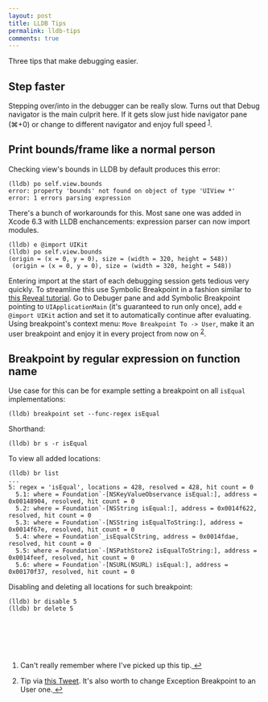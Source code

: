 ```yaml
---
layout: post
title: LLDB Tips
permalink: lldb-tips
comments: true
---
```


Three tips that make debugging easier.

## Step faster
Stepping over/into in the debugger can be really slow. Turns out that Debug navigator is the main culprit here. If it gets slow just hide navigator pane (⌘+0) or change to different navigator and enjoy full speed <sup id="fnref:1"><a href="#fn:1" rel="footnote">1</a></sup>.

<!--more-->

## Print bounds/frame like a normal person
Checking view's bounds in LLDB by default produces this error:

```objc
(lldb) po self.view.bounds
error: property 'bounds' not found on object of type 'UIView *'
error: 1 errors parsing expression
```

There's a bunch of workarounds for this. Most sane one was added in Xcode 6.3 with LLDB enchancements: expression parser can now import modules.

```objc
(lldb) e @import UIKit
(lldb) po self.view.bounds
(origin = (x = 0, y = 0), size = (width = 320, height = 548))
 (origin = (x = 0, y = 0), size = (width = 320, height = 548))
 ```

Entering import at the start of each debugging session gets tedious very quickly. To streamline this use Symbolic Breakpoint in a fashion similar to [this Reveal tutorial](http://support.revealapp.com/kb/getting-started/integrating-reveal-load-reveal-without-changing-your-xcode-project). Go to Debuger pane and add Symbolic Breakpoint pointing to `UIApplicationMain` (it's guaranteed to run only once), add `e @import UIKit` action and set it to automatically continue after evaluating. Using breakpoint's context menu: `Move Breakpoint To -> User`, make it an user breakpoint and enjoy it in every project from now on <sup id="fnref:1"><a href="#fn:2" rel="footnote">2</a></sup>. 

## Breakpoint by regular expression on function name
Use case for this can be for example setting a breakpoint on all `isEqual` implementations:

```objc
(lldb) breakpoint set --func-regex isEqual
```

Shorthand:

```objc
(lldb) br s -r isEqual
```

To view all added locations:

```objc
(lldb) br list
...
5: regex = 'isEqual', locations = 428, resolved = 428, hit count = 0
  5.1: where = Foundation`-[NSKeyValueObservance isEqual:], address = 0x00148904, resolved, hit count = 0
  5.2: where = Foundation`-[NSString isEqual:], address = 0x0014f622, resolved, hit count = 0
  5.3: where = Foundation`-[NSString isEqualToString:], address = 0x0014f67e, resolved, hit count = 0
  5.4: where = Foundation`_isEqualCString, address = 0x0014fdae, resolved, hit count = 0
  5.5: where = Foundation`-[NSPathStore2 isEqualToString:], address = 0x0014feef, resolved, hit count = 0
  5.6: where = Foundation`-[NSURL(NSURL) isEqual:], address = 0x00170f37, resolved, hit count = 0
```

Disabling and deleting all locations for such breakpoint:

```objc
(lldb) br disable 5
(lldb) br delete 5
```

<br /><br />
---

<div class="footnotes"><ol>
    <li class="footnote" id="fn:1">
        <p>Can't really remember where I've picked up this tip.<a href="#fnref:1" title="return to article"> ↩</a><p>
    </li>
    <li class="footnote" id="fn:2">
        <p>Tip via <a href="https://twitter.com/oletterer/status/597705443910246400/">this Tweet</a>. It's also worth to change Exception Breakpoint to an User one.<a href="#fnref:2" title="return to article"> ↩</a><p>
    </li>    
</ol></div>

